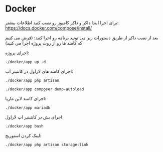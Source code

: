 # Docker
برای اجرا ابندا داکر و داکر کامپوز رو نصب کنید
اطلاعات بیشتر: https://docs.docker.com/compose/install/

بعد از نصب داکر از طریق دستورات زیر می تونید برنامه رو اجرا کنید:
(فرض می کنیم که کامند ها رو از روت پروژه اجرا می کنید)

اجرای پروژه:

`./docker/app up -d`

اجرای کامند های لاراول در کانتینر اپ:

`./docker/app php artisan`

`./docker/app composer dump-autoload`

اجرای کامند لاین ماریا:

`./docker/app mariadb`

اجرای بش در کانتینیر اپ لاراول:

`./docker/app bash`

لینک کردن استوریج:

`./docker/app php artisan storage:link`
